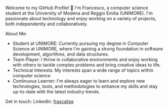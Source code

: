 Welcome to my GitHub Profile! 👋
I'm Francesco, a computer science student at the University of Modena and Reggio Emilia (UNIMORE). I'm passionate about technology and enjoy working on a variety of projects, both independently and collaboratively.

About Me:
- Student at UNIMORE: Currently pursuing my degree in Computer Science at UNIMORE, where I'm gaining a strong foundation in software development, algorithms, and data structures.
- Team Player: I thrive in collaborative environments and enjoy working with others to tackle complex problems and bring creative ideas to life.
- Technical Interests: My interests span a wide range of topics within computer science
- Continuous Learner: I'm always eager to learn and explore new technologies, tools, and methodologies to enhance my skills and stay up-to-date with the latest industry trends.

Get in touch:
LinkedIn: <a href="https://www.linkedin.com/in/frascalise/">frascalise </a>

<!---
frascalise/frascalise is a ✨ special ✨ repository because its `README.md` (this file) appears on your GitHub profile.
You can click the Preview link to take a look at your changes.
--->
